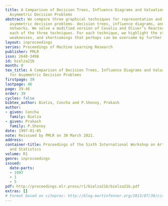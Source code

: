 ```yaml
---
title: A Comparison of Decision Trees, Influence Diagrams and Valuation Networks for
  Asymmetric Decision Problems
abstract: We compare three graphical techniques for representation and solution of
  asymmetric decision problems- decision trees, influence diagrams, and valuation
  networks. We solve a modified version of Covaliu and Oliver’s Reactor problem using
  each of the three techniques. For each technique, we highlight the strengths, intrinsic
  weaknesses, and shortcomings that perhaps can be overcome by further research.
layout: inproceedings
series: Proceedings of Machine Learning Research
publisher: PMLR
issn: 2640-3498
id: bielza21b
month: 0
tex_title: A Comparison of Decision Trees, Influence Diagrams and Valuation Networks
  for Asymmetric Decision Problems
firstpage: 39
lastpage: 46
page: 39-46
order: 39
cycles: false
bibtex_author: Bielza, Concha and P.Shenoy, Prakash
author:
- given: Concha
  family: Bielza
- given: Prakash
  family: P.Shenoy
date: 1997-01-05
note: Reissued by PMLR on 30 March 2021.
address:
container-title: Proceedings of the Sixth International Workshop on Artificial Intelligence
  and Statistics
volume: R1
genre: inproceedings
issued:
  date-parts:
  - 1997
  - 1
  - 5
pdf: http://proceedings.mlr.press/r1/bielza21b/bielza21b.pdf
extras: []
# Format based on citeproc: http://blog.martinfenner.org/2013/07/30/citeproc-yaml-for-bibliographies/
---
```

